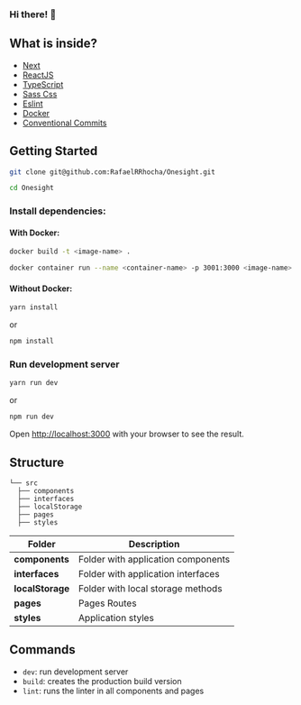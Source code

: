 ### Hi there! 👋

## What is inside?
- [Next](https://nextjs.org/docs)
- [ReactJS](https://reactjs.org)
- [TypeScript](https://www.typescriptlang.org)
- [Sass Css](https://sass-lang.com/)
- [Eslint](https://eslint.org)
- [Docker](https://www.docker.com)
- [Conventional Commits](https://www.conventionalcommits.org/en/v1.0.0/)

## Getting Started

```bash
git clone git@github.com:RafaelRRhocha/Onesight.git
```

```bash
cd Onesight
```

### Install dependencies:

#### With Docker:

```bash
docker build -t <image-name> .
```

```bash
docker container run --name <container-name> -p 3001:3000 <image-name>
```

#### Without Docker:

```bash
yarn install
```

or

```bash
npm install
```

### Run development server

```bash
yarn run dev
```

or 

```bash
npm run dev
```

Open [http://localhost:3000](http://localhost:3000) with your browser to see the result.

## Structure

```
└── src
  ├── components
  ├── interfaces
  ├── localStorage
  ├── pages
  ├── styles
```

| Folder           | Description                                          |
| ----------       | -------------------------------------------          |
| **components**   | Folder with application components                   |
| **interfaces**   | Folder with application interfaces                   |
| **localStorage** | Folder with local storage methods                    |
| **pages**        | Pages Routes                                         |
| **styles**       | Application styles                                   |

## Commands

- `dev`: run development server
- `build`: creates the production build version
- `lint`: runs the linter in all components and pages